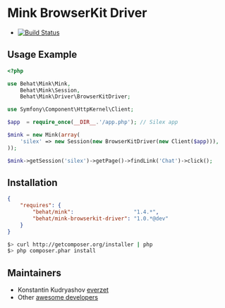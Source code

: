 Mink BrowserKit Driver
======================

- [![Build Status](https://secure.travis-ci.org/Behat/MinkBrowserKitDriver.png?branch=master)](http://travis-ci.org/Behat/MinkBrowserKitDriver)

Usage Example
-------------

``` php
<?php

use Behat\Mink\Mink,
    Behat\Mink\Session,
    Behat\Mink\Driver\BrowserKitDriver;

use Symfony\Component\HttpKernel\Client;

$app  = require_once(__DIR__.'/app.php'); // Silex app

$mink = new Mink(array(
    'silex' => new Session(new BrowserKitDriver(new Client($app))),
));

$mink->getSession('silex')->getPage()->findLink('Chat')->click();
```

Installation
------------

``` json
{
    "requires": {
        "behat/mink":                   "1.4.*",
        "behat/mink-browserkit-driver": "1.0.*@dev"
    }
}
```

``` bash
$> curl http://getcomposer.org/installer | php
$> php composer.phar install
```

Maintainers
-----------

* Konstantin Kudryashov [everzet](http://github.com/everzet)
* Other [awesome developers](https://github.com/Behat/MinkBrowserKitDriver/graphs/contributors)
